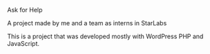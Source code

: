 Ask for Help

A project made by me and a team as interns in StarLabs

This is a project that was developed mostly with WordPress PHP and JavaScript.
